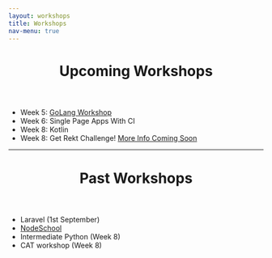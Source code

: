 ```yaml
---
layout: workshops
title: Workshops
nav-menu: true
---
```


<header class="major">
    <h1>Upcoming Workshops</h1>
</header>

<div class="row">
    <div class="6u 12u$(small)">
		<ul>
			<li>Week 5: <a href="/workshops/golang"> GoLang Workshop </a></li>
			<li>Week 6: Single Page Apps With CI</li>
			<li>Week 8: Kotlin</li>
			<li>Week 8: Get Rekt Challenge! <a href="#">More Info Coming Soon</a></li>
		</ul>
	</div>
</div>

<hr class="major" />

<header class="major">
    <h1>Past Workshops</h1>
</header>

<div class="row">
    <div class="6u 12u$(small)">
		<ul>
			<li>Laravel (1st September)</li>
			<li><a href="/workshops/nodeschool">NodeSchool</a></li>
			<li>Intermediate Python (Week 8)</li>
			<li>CAT workshop (Week 8)</li>
		</ul>
	</div>
</div>

